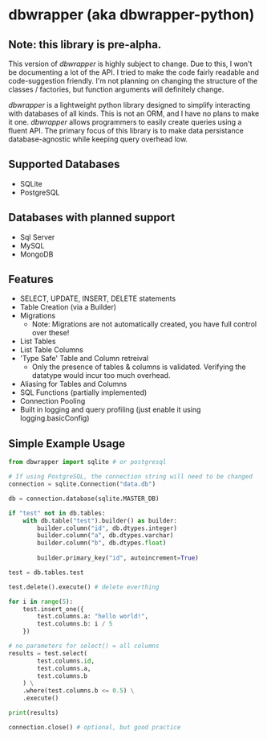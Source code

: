 
# dbwrapper (aka dbwrapper-python)

## Note: this library is pre-alpha.

This version of *dbwrapper* is highly subject to change. Due to this, I won't be documenting a lot of the API. I tried to make the code fairly readable and code-suggestion friendly. I'm not planning on changing the structure of the classes / factories, but function arguments will definitely change.

*dbwrapper* is a lightweight python library designed to simplify interacting with databases of all kinds. This is not an ORM, and I have no plans to make it one. *dbwrapper* allows programmers to easily create queries using a fluent API. The primary focus of this library is to make data persistance database-agnostic while keeping query overhead low.

## Supported Databases

- SQLite
- PostgreSQL

## Databases with planned support

- Sql Server
- MySQL
- MongoDB

## Features

- SELECT, UPDATE, INSERT, DELETE statements
- Table Creation (via a Builder)
- Migrations
    - Note: Migrations are not automatically created, you have full control over these!
- List Tables
- List Table Columns
- 'Type Safe' Table and Column retreival
    - Only the presence of tables & columns is validated. Verifying the datatype would incur too much overhead.
- Aliasing for Tables and Columns
- SQL Functions (partially implemented)
- Connection Pooling
- Built in logging and query profiling (just enable it using logging.basicConfig)

## Simple Example Usage

```Python
from dbwrapper import sqlite # or postgresql

# If using PostgreSQL, the connection string will need to be changed
connection = sqlite.Connection("data.db")

db = connection.database(sqlite.MASTER_DB)

if "test" not in db.tables:
    with db.table("test").builder() as builder:
        builder.column("id", db.dtypes.integer)
        builder.column("a", db.dtypes.varchar)
        builder.column("b", db.dtypes.float)
        
        builder.primary_key("id", autoincrement=True)

test = db.tables.test

test.delete().execute() # delete everthing

for i in range(5):
    test.insert_one({
        test.columns.a: "hello world!",
        test.columns.b: i / 5
    })

# no parameters for select() = all columns
results = test.select(
        test.columns.id,
        test.columns.a,
        test.columns.b
    ) \
    .where(test.columns.b <= 0.5) \
    .execute()

print(results)

connection.close() # optional, but good practice
```
